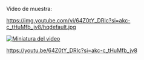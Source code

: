 Video de muestra:

https://img.youtube.com/vi/64Z0tY_DRIc?si=akc-c_tHuMfb_jv8/hqdefault.jpg

[![Miniatura del video](https://img.youtube.com/vi/64Z0tY_DRIc?si=akc-c_tHuMfb_jv8/hqdefault.jpg)](https://youtu.be/64Z0tY_DRIc?si=akc-c_tHuMfb_jv8)

https://youtu.be/64Z0tY_DRIc?si=akc-c_tHuMfb_jv8
